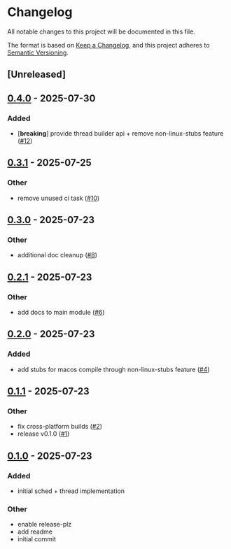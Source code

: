 # Changelog

All notable changes to this project will be documented in this file.

The format is based on [Keep a Changelog](https://keepachangelog.com/en/1.0.0/),
and this project adheres to [Semantic Versioning](https://semver.org/spec/v2.0.0.html).

## [Unreleased]

## [0.4.0](https://github.com/alxhill/preempt-rt/compare/v0.3.1...v0.4.0) - 2025-07-30

### Added

- [**breaking**] provide thread builder api + remove non-linux-stubs feature ([#12](https://github.com/alxhill/preempt-rt/pull/12))

## [0.3.1](https://github.com/alxhill/preempt-rt/compare/v0.3.0...v0.3.1) - 2025-07-25

### Other

- remove unused ci task ([#10](https://github.com/alxhill/preempt-rt/pull/10))

## [0.3.0](https://github.com/alxhill/preempt-rt/compare/v0.2.1...v0.3.0) - 2025-07-23

### Other

- additional doc cleanup ([#8](https://github.com/alxhill/preempt-rt/pull/8))

## [0.2.1](https://github.com/alxhill/preempt-rt/compare/v0.2.0...v0.2.1) - 2025-07-23

### Other

- add docs to main module ([#6](https://github.com/alxhill/preempt-rt/pull/6))

## [0.2.0](https://github.com/alxhill/preempt-rt/compare/v0.1.1...v0.2.0) - 2025-07-23

### Added

- add stubs for  macos compile through non-linux-stubs feature ([#4](https://github.com/alxhill/preempt-rt/pull/4))

## [0.1.1](https://github.com/alxhill/preempt-rt/compare/v0.1.0...v0.1.1) - 2025-07-23

### Other

- fix cross-platform builds ([#2](https://github.com/alxhill/preempt-rt/pull/2))
- release v0.1.0 ([#1](https://github.com/alxhill/preempt-rt/pull/1))

## [0.1.0](https://github.com/alxhill/preempt-rt/releases/tag/v0.1.0) - 2025-07-23

### Added

- initial sched + thread implementation

### Other

- enable release-plz
- add readme
- initial commit

